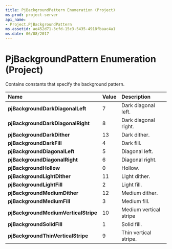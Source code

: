 ```yaml
---
title: PjBackgroundPattern Enumeration (Project)
ms.prod: project-server
api_name:
- Project.PjBackgroundPattern
ms.assetid: ae452d71-3cfd-15c3-5435-4918fbaac4a1
ms.date: 06/08/2017
---
```



# PjBackgroundPattern Enumeration (Project)

Contains constants that specify the background pattern.



|**Name**|**Value**|**Description**|
|:-----|:-----|:-----|
|**pjBackgroundDarkDiagonalLeft**|7|Dark diagonal left.|
|**pjBackgroundDarkDiagonalRight**|8|Dark diagonal right.|
|**pjBackgroundDarkDither**|13|Dark dither.|
|**pjBackgroundDarkFill**|4|Dark fill.|
|**pjBackgroundDiagonalLeft**|5|Diagonal left.|
|**pjBackgroundDiagonalRight**|6|Diagonal right.|
|**pjBackgroundHollow**|0|Hollow.|
|**pjBackgroundLightDither**|11|Light dither.|
|**pjBackgroundLightFill**|2|Light fill.|
|**pjBackgroundMediumDither**|12|Medium dither.|
|**pjBackgroundMediumFill**|3|Medium fill.|
|**pjBackgroundMediumVerticalStripe**|10|Medium vertical stripe|
|**pjBackgroundSolidFill**|1|Solid fill.|
|**pjBackgroundThinVerticalStripe**|9|Thin vertical stripe.|

